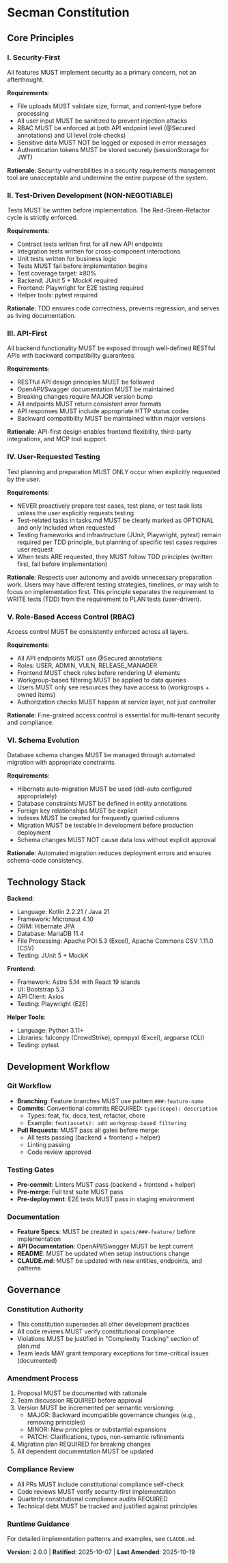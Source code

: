 <!--
Sync Impact Report:
- Version change: v1.0.0 → v2.0.0
- Principles removed:
  * Principle IV: Docker-First (REMOVED - all containerization requirements dropped)
- Principles added:
  * Principle IV: User-Requested Testing (NEW - testing prepared only when explicitly requested)
- Principles renumbered:
  * Former Principle V (RBAC) → now Principle V
  * Former Principle VI (Schema Evolution) → now Principle VI
- Development Workflow updated:
  * Removed Docker build gate from Pull Requests section
  * Removed Docker-related testing gates
- Infrastructure section updated:
  * Removed Docker Compose deployment requirement
  * Removed multi-arch requirement
- Templates requiring updates:
  ✅ plan-template.md - Constitution Check references updated
  ✅ spec-template.md - Requirements align with new testing principle
  ✅ tasks-template.md - Test task warnings align with new testing principle
- Follow-up TODOs: Update CLAUDE.md to reference constitution and remove Docker-First mentions
-->

# Secman Constitution

## Core Principles

### I. Security-First

All features MUST implement security as a primary concern, not an afterthought.

**Requirements**:
- File uploads MUST validate size, format, and content-type before processing
- All user input MUST be sanitized to prevent injection attacks
- RBAC MUST be enforced at both API endpoint level (@Secured annotations) and UI level (role checks)
- Sensitive data MUST NOT be logged or exposed in error messages
- Authentication tokens MUST be stored securely (sessionStorage for JWT)

**Rationale**: Security vulnerabilities in a security requirements management tool are unacceptable and undermine the entire purpose of the system.

### II. Test-Driven Development (NON-NEGOTIABLE)

Tests MUST be written before implementation. The Red-Green-Refactor cycle is strictly enforced.

**Requirements**:
- Contract tests written first for all new API endpoints
- Integration tests written for cross-component interactions
- Unit tests written for business logic
- Tests MUST fail before implementation begins
- Test coverage target: ≥80%
- Backend: JUnit 5 + MockK required
- Frontend: Playwright for E2E testing required
- Helper tools: pytest required

**Rationale**: TDD ensures code correctness, prevents regression, and serves as living documentation.

### III. API-First

All backend functionality MUST be exposed through well-defined RESTful APIs with backward compatibility guarantees.

**Requirements**:
- RESTful API design principles MUST be followed
- OpenAPI/Swagger documentation MUST be maintained
- Breaking changes require MAJOR version bump
- All endpoints MUST return consistent error formats
- API responses MUST include appropriate HTTP status codes
- Backward compatibility MUST be maintained within major versions

**Rationale**: API-first design enables frontend flexibility, third-party integrations, and MCP tool support.

### IV. User-Requested Testing

Test planning and preparation MUST ONLY occur when explicitly requested by the user.

**Requirements**:
- NEVER proactively prepare test cases, test plans, or test task lists unless the user explicitly requests testing
- Test-related tasks in tasks.md MUST be clearly marked as OPTIONAL and only included when requested
- Testing frameworks and infrastructure (JUnit, Playwright, pytest) remain required per TDD principle, but planning of specific test cases requires user request
- When tests ARE requested, they MUST follow TDD principles (written first, fail before implementation)

**Rationale**: Respects user autonomy and avoids unnecessary preparation work. Users may have different testing strategies, timelines, or may wish to focus on implementation first. This principle separates the requirement to WRITE tests (TDD) from the requirement to PLAN tests (user-driven).

### V. Role-Based Access Control (RBAC)

Access control MUST be consistently enforced across all layers.

**Requirements**:
- All API endpoints MUST use @Secured annotations
- Roles: USER, ADMIN, VULN, RELEASE_MANAGER
- Frontend MUST check roles before rendering UI elements
- Workgroup-based filtering MUST be applied to data queries
- Users MUST only see resources they have access to (workgroups + owned items)
- Authorization checks MUST happen at service layer, not just controller

**Rationale**: Fine-grained access control is essential for multi-tenant security and compliance.

### VI. Schema Evolution

Database schema changes MUST be managed through automated migration with appropriate constraints.

**Requirements**:
- Hibernate auto-migration MUST be used (ddl-auto configured appropriately)
- Database constraints MUST be defined in entity annotations
- Foreign key relationships MUST be explicit
- Indexes MUST be created for frequently queried columns
- Migration MUST be testable in development before production deployment
- Schema changes MUST NOT cause data loss without explicit approval

**Rationale**: Automated migration reduces deployment errors and ensures schema-code consistency.

## Technology Stack

**Backend**:
- Language: Kotlin 2.2.21 / Java 21
- Framework: Micronaut 4.10
- ORM: Hibernate JPA
- Database: MariaDB 11.4
- File Processing: Apache POI 5.3 (Excel), Apache Commons CSV 1.11.0 (CSV)
- Testing: JUnit 5 + MockK

**Frontend**:
- Framework: Astro 5.14 with React 19 islands
- UI: Bootstrap 5.3
- API Client: Axios
- Testing: Playwright (E2E)

**Helper Tools**:
- Language: Python 3.11+
- Libraries: falconpy (CrowdStrike), openpyxl (Excel), argparse (CLI)
- Testing: pytest

## Development Workflow

### Git Workflow

- **Branching**: Feature branches MUST use pattern `###-feature-name`
- **Commits**: Conventional commits REQUIRED: `type(scope): description`
  - Types: feat, fix, docs, test, refactor, chore
  - Example: `feat(assets): add workgroup-based filtering`
- **Pull Requests**: MUST pass all gates before merge:
  - All tests passing (backend + frontend + helper)
  - Linting passing
  - Code review approved

### Testing Gates

- **Pre-commit**: Linters MUST pass (backend + frontend + helper)
- **Pre-merge**: Full test suite MUST pass
- **Pre-deployment**: E2E tests MUST pass in staging environment

### Documentation

- **Feature Specs**: MUST be created in `specs/###-feature/` before implementation
- **API Documentation**: OpenAPI/Swagger MUST be kept current
- **README**: MUST be updated when setup instructions change
- **CLAUDE.md**: MUST be updated with new entities, endpoints, and patterns

## Governance

### Constitution Authority

- This constitution supersedes all other development practices
- All code reviews MUST verify constitutional compliance
- Violations MUST be justified in "Complexity Tracking" section of plan.md
- Team leads MAY grant temporary exceptions for time-critical issues (documented)

### Amendment Process

1. Proposal MUST be documented with rationale
2. Team discussion REQUIRED before approval
3. Version MUST be incremented per semantic versioning:
   - MAJOR: Backward incompatible governance changes (e.g., removing principles)
   - MINOR: New principles or substantial expansions
   - PATCH: Clarifications, typos, non-semantic refinements
4. Migration plan REQUIRED for breaking changes
5. All dependent documentation MUST be updated

### Compliance Review

- All PRs MUST include constitutional compliance self-check
- Code reviews MUST verify security-first implementation
- Quarterly constitutional compliance audits REQUIRED
- Technical debt MUST be tracked and justified against principles

### Runtime Guidance

For detailed implementation patterns and examples, see `CLAUDE.md`.

**Version**: 2.0.0 | **Ratified**: 2025-10-07 | **Last Amended**: 2025-10-19
